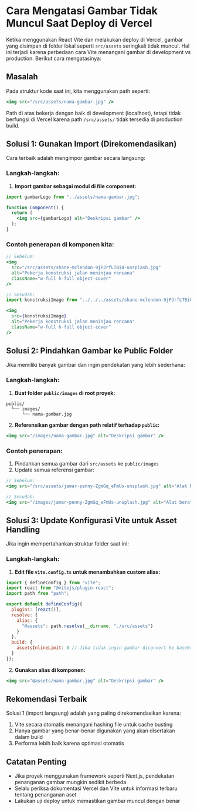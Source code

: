 # Cara Mengatasi Gambar Tidak Muncul Saat Deploy di Vercel

Ketika menggunakan React Vite dan melakukan deploy di Vercel, gambar yang disimpan di folder lokal seperti `src/assets` seringkali tidak muncul. Hal ini terjadi karena perbedaan cara Vite menangani gambar di development vs production. Berikut cara mengatasinya:

## Masalah

Pada struktur kode saat ini, kita menggunakan path seperti:

```jsx
<img src="/src/assets/nama-gambar.jpg" />
```

Path di atas bekerja dengan baik di development (localhost), tetapi tidak berfungsi di Vercel karena path `/src/assets/` tidak tersedia di production build.

## Solusi 1: Gunakan Import (Direkomendasikan)

Cara terbaik adalah mengimpor gambar secara langsung:

### Langkah-langkah:

1. **Import gambar sebagai modul di file component:**

```jsx
import gambarLogo from "../assets/nama-gambar.jpg";

function Component() {
  return (
    <img src={gambarLogo} alt="Deskripsi gambar" />
  );
}
```

### Contoh penerapan di komponen kita:

```jsx
// Sebelum:
<img 
  src="/src/assets/shane-mclendon-9jPJrfLTBi0-unsplash.jpg" 
  alt="Pekerja konstruksi jalan meninjau rencana" 
  className="w-full h-full object-cover"
/>

// Sesudah:
import konstruksiImage from "../../../assets/shane-mclendon-9jPJrfLTBi0-unsplash.jpg";

<img 
  src={konstruksiImage} 
  alt="Pekerja konstruksi jalan meninjau rencana" 
  className="w-full h-full object-cover"
/>
```

## Solusi 2: Pindahkan Gambar ke Public Folder

Jika memiliki banyak gambar dan ingin pendekatan yang lebih sederhana:

### Langkah-langkah:

1. **Buat folder `public/images` di root proyek:**

```
public/
  └── images/
      └── nama-gambar.jpg
```

2. **Referensikan gambar dengan path relatif terhadap `public`:**

```jsx
<img src="/images/nama-gambar.jpg" alt="Deskripsi gambar" />
```

### Contoh penerapan:

1. Pindahkan semua gambar dari `src/assets` ke `public/images`
2. Update semua referensi gambar:

```jsx
// Sebelum:
<img src="/src/assets/jamar-penny-ZgmGq_eFmUs-unsplash.jpg" alt="Alat berat" />

// Sesudah:
<img src="/images/jamar-penny-ZgmGq_eFmUs-unsplash.jpg" alt="Alat berat" />
```

## Solusi 3: Update Konfigurasi Vite untuk Asset Handling

Jika ingin mempertahankan struktur folder saat ini:

### Langkah-langkah:

1. **Edit file `vite.config.ts` untuk menambahkan custom alias:**

```js
import { defineConfig } from "vite";
import react from "@vitejs/plugin-react";
import path from "path";

export default defineConfig({
  plugins: [react()],
  resolve: {
    alias: {
      "@assets": path.resolve(__dirname, "./src/assets")
    }
  },
  build: {
    assetsInlineLimit: 0 // Jika tidak ingin gambar diconvert ke base64
  }
});
```

2. **Gunakan alias di komponen:**

```jsx
<img src="@assets/nama-gambar.jpg" alt="Deskripsi gambar" />
```

## Rekomendasi Terbaik

Solusi 1 (import langsung) adalah yang paling direkomendasikan karena:

1. Vite secara otomatis menangani hashing file untuk cache busting
2. Hanya gambar yang benar-benar digunakan yang akan disertakan dalam build
3. Performa lebih baik karena optimasi otomatis

## Catatan Penting

- Jika proyek menggunakan framework seperti Next.js, pendekatan penanganan gambar mungkin sedikit berbeda
- Selalu periksa dokumentasi Vercel dan Vite untuk informasi terbaru tentang penanganan aset
- Lakukan uji deploy untuk memastikan gambar muncul dengan benar